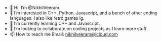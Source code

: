 - 👋 Hi, I’m @NikhilVeeram
- 👀 I’m interested in C++, Python, Javascript, and a bunch of other coding languages. I also like retro games ig.
- 🌱 I’m currently learning C++ and Javascript.
- 💞️ I’m looking to collaborate on coding projects as I learn more stuff.
- 📫 How to reach me Email: nikhilveeram@icloud.com

<!---
NikhilVeeram/NikhilVeeram is a ✨ special ✨ repository because its `README.md` (this file) appears on your GitHub profile.
You can click the Preview link to take a look at your changes.
--->
